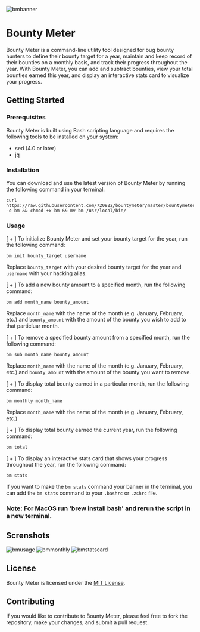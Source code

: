 ![bmbanner](https://user-images.githubusercontent.com/63975446/232277969-c4fd1424-55ac-4005-8856-18ccbe57ba90.png)

# Bounty Meter

Bounty Meter is a command-line utility tool designed for bug bounty hunters to define their bounty target for a year, maintain and keep record of their bounties on a monthly basis, and track their progress throughout the year. With Bounty Meter, you can add and subtract bounties, view your total bounties earned this year, and display an interactive stats card to visualize your progress.

## Getting Started

### Prerequisites

Bounty Meter is built using Bash scripting language and requires the following tools to be installed on your system:

- sed (4.0 or later)
- jq

### Installation

You can download and use the latest version of Bounty Meter by running the following command in your terminal:
```
curl https://raw.githubusercontent.com/720922/bountymeter/master/bountymeter.sh -o bm && chmod +x bm && mv bm /usr/local/bin/
```

### Usage

[ + ] To initialize Bounty Meter and set your bounty target for the year, run the following command:
```
bm init bounty_target username
```

Replace `bounty_target` with your desired bounty target for the year and `username` with your hacking alias.

[ + ] To add a new bounty amount to a specified month, run the following command:
```
bm add month_name bounty_amount
```

Replace `month_name` with the name of the month (e.g. January, February, etc.) and `bounty_amount` with the amount of the bounty you wish to add to that particluar month.

[ + ] To remove a specified bounty amount from a specified month, run the following command:
```
bm sub month_name bounty_amount
```

Replace `month_name` with the name of the month (e.g. January, February, etc.) and `bounty_amount` with the amount of the bounty you want to remove.

[ + ] To display total bounty earned in a particular month, run the following command:
```
bm monthly month_name
```
Replace `month_name` with the name of the month (e.g. January, February, etc.) 

[ + ] To display total bounty earned the current year, run the following command:
```
bm total
```

[ + ] To display an interactive stats card that shows your progress throughout the year, run the following command:
```
bm stats
```

If you want to make the `bm stats` command your banner in the terminal, you can add the ```bm stats``` command to your `.bashrc` or `.zshrc` file.

### Note: For MacOS run 'brew install bash' and rerun the script in a new terminal.

## Screnshots
![bmusage](https://user-images.githubusercontent.com/63975446/232277645-5c7f4d74-f1a5-4afc-b91d-1001108576db.png)
![bmmonthly](https://user-images.githubusercontent.com/63975446/232277651-e35d6ed4-b555-49e0-a68c-766a15f450fa.png)
![bmstatscard](https://user-images.githubusercontent.com/63975446/232277657-7d01f347-d39a-4406-9ad2-abba053c55b5.png)


## License

Bounty Meter is licensed under the [MIT License](https://github.com/<username>/<repo>/blob/main/LICENSE).

## Contributing

If you would like to contribute to Bounty Meter, please feel free to fork the repository, make your changes, and submit a pull request. 











